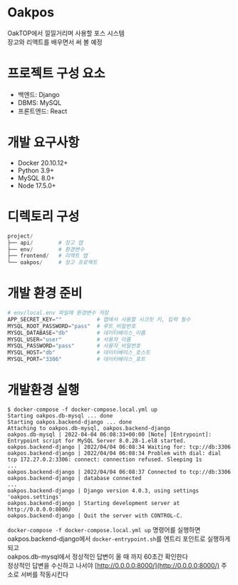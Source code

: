 # Oakpos

OakTOP에서 낄낄거리며 사용할 포스 시스템  
장고와 리액트를 배우면서 써 볼 예정  


# 프로젝트 구성 요소

- 백엔드: Django
- DBMS: MySQL
- 프론트엔드: React


# 개발 요구사항

- Docker 20.10.12+
- Python 3.9+
- MySQL 8.0+
- Node 17.5.0+


# 디렉토리 구성

```python
project/
├── api/        # 장고 앱
├── env/        # 환경변수
├── frontend/   # 리액트 앱
└── oakpos/     # 장고 프로젝트
```
# 개발 환경 준비

```python
# env/local.env 파일에 환경변수 저장
APP_SECRET_KEY=""           # 앱에서 사용할 시크릿 키, 입력 필수
MYSQL_ROOT_PASSWORD="pass"  # 루트_비밀번호
MYSQL_DATABASE="db"         # 데이터베이스_이름
MYSQL_USER="user"           # 사용자_이름
MYSQL_PASSWORD="pass"       # 사용자_비밀번호
MYSQL_HOST="db"             # 데이터베이스_호스트
MYSQL_PORT="3306"           # 데이터베이스_포트
```

# 개발환경 실행

```
$ docker-compose -f docker-compose.local.yml up
Starting oakpos.db-mysql ... done
Starting oakpos.backend-django ... done
Attaching to oakpos.db-mysql, oakpos.backend-django
oakpos.db-mysql | 2022-04-04 06:08:33+00:00 [Note] [Entrypoint]: Entrypoint script for MySQL Server 8.0.28-1.el8 started.
oakpos.backend-django | 2022/04/04 06:08:34 Waiting for: tcp://db:3306
oakpos.backend-django | 2022/04/04 06:08:34 Problem with dial: dial tcp 172.27.0.2:3306: connect: connection refused. Sleeping 1s
...
oakpos.backend-django | 2022/04/04 06:08:37 Connected to tcp://db:3306
oakpos.backend-django | database connected
...
oakpos.backend-django | Django version 4.0.3, using settings 'oakpos.settings'
oakpos.backend-django | Starting development server at http://0.0.0.0:8000/
oakpos.backend-django | Quit the server with CONTROL-C.
```

`docker-compose -f docker-compose.local.yml up` 명령어를 실행하면  
oakpos.backend-django에서 `docker-entrypoint.sh`를 엔트리 포인트로 실행하게 되고  
oakpos.db-mysql에서 정상적인 답변이 올 때 까지 60초간 확인한다  
정상적인 답변을 수신하고 나서야 [http://0.0.0.0:8000/](http://0.0.0.0:8000/) 주소로 서버를 작동시킨다